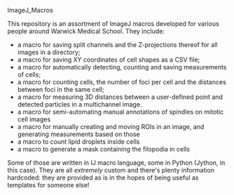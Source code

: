 ImageJ_Macros

This repository is an assortment of ImageJ macros developed for various people around Warwick Medical School. They include:

- a macro for saving split channels and the Z-projections thereof for all images in a directory;
- a macro for saving XY coordinates of cell shapes as a CSV file;
- a macro for automatically detecting, counting and saving measurements of cells;
- a macro for counting cells, the number of foci per cell and the distances between foci in the same cell;
- a macro for measuring 3D distances between a user-defined point and detected particles in a multichannel image.
- a macro for semi-automating manual annotations of spindles on mitotic cell images
- a macro for manually creating and moving ROIs in an image, and generating measurements based on those
- a macro to count lipid droplets inside cells
- a macro to generate a mask containing the filopodia in cells

Some of those are written in IJ macro language, some in Python (Jython, in this case). They are all _extremely_ custom and there's plenty information hardcoded: they are provided as is in the hopes of being useful as templates for someone else!
